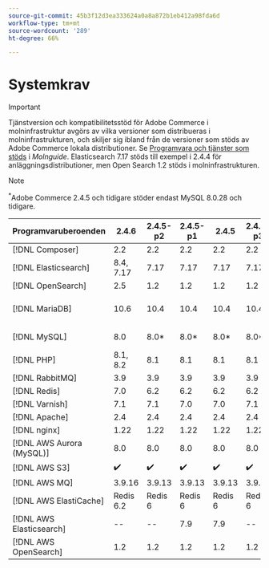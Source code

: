 ```yaml
---
source-git-commit: 45b3f12d3ea333624a0a8a872b1eb412a98fda6d
workflow-type: tm+mt
source-wordcount: '289'
ht-degree: 66%

---
```

# Systemkrav

>[!IMPORTANT]
>
>Tjänstversion och kompatibilitetsstöd för Adobe Commerce i molninfrastruktur avgörs av vilka versioner som distribueras i molninfrastrukturen, och skiljer sig ibland från de versioner som stöds av Adobe Commerce lokala distributioner. Se [Programvara och tjänster som stöds](https://experienceleague.adobe.com/docs/commerce-cloud-service/user-guide/architecture/cloud-architecture.html#supported-software-and-services) i _Molnguide_. Elasticsearch 7.17 stöds till exempel i 2.4.4 för anläggningsdistributioner, men Open Search 1.2 stöds i molninfrastrukturen.

>[!NOTE]
>
><sup>*</sup>Adobe Commerce 2.4.5 och tidigare stöder endast MySQL 8.0.28 och tidigare.

<table style="table-layout:auto">
  <thead>
    <tr>
      <th>
        Programvaruberoenden
      </th>
      <th>2.4.6</th>
      <th>2.4.5-p2</th>
      <th>2.4.5-p1</th>
      <th>2.4.5</th>
      <th>2.4.4-p3</th>
      <th>2.4.4-p2</th>
      <th>2.4.4-p1</th>
      <th>2.4.4</th>
      <th>2.4.3-p3</th>
      <th>2.4.3-p2</th>
      <th>2.4.3</th>
      <th>2.4.2</th>
      <th>2.4.1</th>
      <th>2.4.0</th>
    </tr>
  </thead>
  <tbody>
    <tr>
      <td><span class="uicontrol">[!DNL Composer]</span></td>
      <td>
            2.2
      </td>
      <td>
            2.2
      </td>
      <td>
            2.2
      </td>
      <td>
            2.2
      </td>
      <td>
            2.2
      </td>
      <td>
            2.1
      </td>
      <td>
            2.1
      </td>
      <td>
            2.1
      </td>
      <td>
            1
      </td>
      <td>
            1
      </td>
      <td>
            1
      </td>
      <td>
            1
      </td>
      <td>
            1
      </td>
      <td>
            1
      </td>
    </tr>
    <tr>
      <td><span class="uicontrol">[!DNL Elasticsearch]</span></td>
      <td>
            8.4, 7.17
      </td>
      <td>
            7.17
      </td>
      <td>
            7.17
      </td>
      <td>
            7.17
      </td>
      <td>
            7.17
      </td>
      <td>
            7.16
      </td>
      <td>
            7.16
      </td>
      <td>
            7.16
      </td>
      <td>
            7.16
      </td>
      <td>
            7.16
      </td>
      <td>
            7.10
      </td>
      <td>
            7.9
      </td>
      <td>
            7.7
      </td>
      <td>
            7.6
      </td>
    </tr>
    <tr>
      <td><span class="uicontrol">[!DNL OpenSearch]</span></td>
      <td>
            2.5
      </td>
      <td>
            1.2
      </td>
      <td>
            1.2
      </td>
      <td>
            1.2
      </td>
      <td>
            1.2
      </td>
      <td>
            1.2
      </td>
      <td>
            1.2
      </td>
      <td>
            1.2
      </td>
      <td>
            1.2
      </td>
      <td>
            1.2
      </td>
      <td>
          --
      </td>
      <td>
          --
      </td>
      <td>
          --
      </td>
      <td>
          --
      </td>
    </tr>
    <tr>
      <td><span class="uicontrol">[!DNL MariaDB]</span></td>
      <td>
            10.6
      </td>
      <td>
            10.4
      </td>
      <td>
            10.4
      </td>
      <td>
            10.4
      </td>
      <td>
            10.4
      </td>
      <td>
            10.4
      </td>
      <td>
            10.4
      </td>
      <td>
            10.4
      </td>
      <td>
            10.4
      </td>
      <td>
            10.4
      </td>
      <td>
            10.4
      </td>
      <td>
            10.4
      </td>
      <td>
            10.4
      </td>
      <td>
            10.2, 10.3, 10.4
      </td>
    </tr>
    <tr>
      <td><span class="uicontrol">[!DNL MySQL]</span></td>
      <td>
            8.0
      </td>
      <td>
            8.0*
      </td>
      <td>
            8.0*
      </td>
      <td>
            8.0*
      </td>
      <td>
            8.0*
      </td>
      <td>
            8.0*
      </td>
      <td>
            8.0*
      </td>
      <td>
            8.0*
      </td>
      <td>
            8.0*
      </td>
      <td>
            8.0*
      </td>
      <td>
            8.0*
      </td>
      <td>
            8.0*
      </td>
      <td>
            8.0*
      </td>
      <td>
            5.7, 8.0
      </td>
    </tr>
    <tr>
      <td><span class="uicontrol">[!DNL PHP]</span></td>
      <td>
            8.1, 8.2
      </td>
      <td>
            8.1
      </td>
      <td>
            8.1
      </td>
      <td>
            8.1
      </td>
      <td>
            8.1
      </td>
      <td>
            8.1
      </td>
      <td>
            8.1
      </td>
      <td>
            8.1
      </td>
      <td>
            7.4
      </td>
      <td>
            7.4
      </td>
      <td>
            7.4
      </td>
      <td>
            7.4
      </td>
      <td>
            7.4
      </td>
      <td>
            7.3, 7.4
      </td>
    </tr>
    <tr>
      <td><span class="uicontrol">[!DNL RabbitMQ]</span></td>
      <td>
            3.9
      </td>
      <td>
            3.9
      </td>
      <td>
            3.9
      </td>
      <td>
            3.9
      </td>
      <td>
            3.9
      </td>
      <td>
            3.9
      </td>
      <td>
            3.9
      </td>
      <td>
            3.9
      </td>
      <td>
            3.8
      </td>
      <td>
            3.8
      </td>
      <td>
            3.8
      </td>
      <td>
            3.8
      </td>
      <td>
            3.8
      </td>
      <td>
            3.8
      </td>
    </tr>
    <tr>
      <td><span class="uicontrol">[!DNL Redis]</span></td>
      <td>
            7.0
      </td>
      <td>
            6.2
      </td>
      <td>
            6.2
      </td>
      <td>
            6.2
      </td>
      <td>
            6.2
      </td>
      <td>
            6.2
      </td>
      <td>
            6.2
      </td>
      <td>
            6.2
      </td>
      <td>
            6.0
      </td>
      <td>
            6.0
      </td>
      <td>
            6.0
      </td>
      <td>
            6.0
      </td>
      <td>
            5.0
      </td>
      <td>
            5.0
      </td>
    </tr>
    <tr>
      <td><span class="uicontrol">[!DNL Varnish]</span></td>
      <td>
            7.1
      </td>
      <td>
            7.1
      </td>
      <td>
            7.0
      </td>
      <td>
            7.0
      </td>
      <td>
            7.1
      </td>
      <td>
            7.0
      </td>
      <td>
            7.0
      </td>
      <td>
            7.0
      </td>
      <td>
            6.5
      </td>
      <td>
            6.5
      </td>
      <td>
            6.5
      </td>
      <td>
            6.4
      </td>
      <td>
            6.2
      </td>
      <td>
            6
      </td>
    </tr>
    <tr>
      <td><span class="uicontrol">[!DNL Apache]</span></td>
      <td>
            2.4
      </td>
      <td>
            2.4
      </td>
      <td>
            2.4
      </td>
      <td>
            2.4
      </td>
      <td>
            2.4
      </td>
      <td>
            2.4
      </td>
      <td>
            2.4
      </td>
      <td>
            2.4
      </td>
      <td>
            2.4
      </td>
      <td>
            2.4
      </td>
      <td>
            2.4
      </td>
      <td>
            2.4
      </td>
      <td>
            2.4
      </td>
      <td>
            2.4
      </td>
    </tr>
    <tr>
      <td><span class="uicontrol">[!DNL nginx]</span></td>
      <td>
            1.22
      </td>
      <td>
            1.22
      </td>
      <td>
            1.22
      </td>
      <td>
            1.22
      </td>
      <td>
            1.22
      </td>
      <td>
            1.22
      </td>
      <td>
            1.22
      </td>
      <td>
            1.22
      </td>
      <td>
            1.18
      </td>
      <td>
            1.18
      </td>
      <td>
            1.18
      </td>
      <td>
            1.18
      </td>
      <td>
            1.18
      </td>
      <td>
            1.18
      </td>
    </tr>
    <tr>
      <td><span class="uicontrol">[!DNL AWS Aurora (MySQL)]</span></td>
      <td>
            8.0
      </td>
      <td>
            8.0
      </td>
      <td>
            8.0
      </td>
      <td>
            8.0
      </td>
      <td>
            8.0
      </td>
      <td>
            5.7
      </td>
      <td>
            5.7
      </td>
      <td>
            5.7
      </td>
      <td>
            5.7
      </td>
      <td>
            5.7
      </td>
      <td>
            5.7
      </td>
      <td>
          --
      </td>
      <td>
          --
      </td>
      <td>
          --
      </td>
    </tr>
    <tr>
      <td><span class="uicontrol">[!DNL AWS S3]</span></td>
      <td>
            ✔️
      </td>
      <td>
            ✔️
      </td>
      <td>
            ✔️
      </td>
      <td>
            ✔️
      </td>
      <td>
            ✔️
      </td>
      <td>
            ✔️
      </td>
      <td>
            ✔️
      </td>
      <td>
            ✔️
      </td>
      <td>
            ✔️
      </td>
      <td>
            ✔️
      </td>
      <td>
            ✔️
      </td>
      <td>
            ✔️
      </td>
      <td>
          --
      </td>
      <td>
          --
      </td>
    </tr>
    <tr>
      <td><span class="uicontrol">[!DNL AWS MQ]</span></td>
      <td>
            3.9.16
      </td>
      <td>
            3.9.13
      </td>
      <td>
            3.9.13
      </td>
      <td>
            3.9.13
      </td>
      <td>
            3.9.13
      </td>
      <td>
            3.8.11
      </td>
      <td>
            3.8.11
      </td>
      <td>
            3.8.11
      </td>
      <td>
            3.8.11
      </td>
      <td>
            3.8.11
      </td>
      <td>
            3.8.11
      </td>
      <td>
          --
      </td>
      <td>
          --
      </td>
      <td>
          --
      </td>
    </tr>
    <tr>
      <td><span class="uicontrol">[!DNL AWS ElastiCache]</span></td>
      <td>
            Redis 6.2
      </td>
      <td>
            Redis 6
      </td>
      <td>
            Redis 6
      </td>
      <td>
            Redis 6
      </td>
      <td>
            Redis 6
      </td>
      <td>
            Redis 6
      </td>
      <td>
            Redis 6
      </td>
      <td>
            Redis 6
      </td>
      <td>
            Redis 6
      </td>
      <td>
            Redis 6
      </td>
      <td>
            Redis 6
      </td>
      <td>
          --
      </td>
      <td>
          --
      </td>
      <td>
          --
      </td>
    </tr>
    <tr>
      <td><span class="uicontrol">[!DNL AWS Elasticsearch]</span></td>
      <td>
          --
      </td>
      <td>
          --
      </td>
      <td>
            7.9
      </td>
      <td>
            7.9
      </td>
      <td>
          --
      </td>
      <td>
            7.9
      </td>
      <td>
            7.9
      </td>
      <td>
            7.9
      </td>
      <td>
            7.9
      </td>
      <td>
            7.9
      </td>
      <td>
            7.9
      </td>
      <td>
          --
      </td>
      <td>
          --
      </td>
      <td>
          --
      </td>
    </tr>
    <tr>
      <td><span class="uicontrol">[!DNL AWS OpenSearch]</span></td>
      <td>
            1.2
      </td>
      <td>
            1.2
      </td>
      <td>
            1.2
      </td>
      <td>
            1.2
      </td>
      <td>
            1.2
      </td>
      <td>
          --
      </td>
      <td>
          --
      </td>
      <td>
          --
      </td>
      <td>
          --
      </td>
      <td>
          --
      </td>
      <td>
          --
      </td>
      <td>
          --
      </td>
      <td>
          --
      </td>
      <td>
          --
      </td>
    </tr>
  </tbody>
</table>
